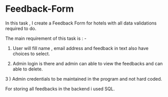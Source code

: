 # Feedback-Form

In this task , I create a Feedback Form for hotels with all data validations required to do. 

The main requirement of this task is : -

1) User will fill name , email address and feedback in text also have choices to select.

2) Admin login is there and admin can able to view the feedbacks and can able to delete. 

3 ) Admin credentials to be maintained in the program and not hard coded.



For storing all feedbacks in the backend i used SQL.
